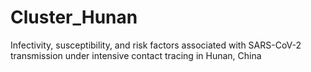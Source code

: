 # Cluster_Hunan
Infectivity, susceptibility, and risk factors associated with SARS-CoV-2 transmission under intensive contact tracing in Hunan, China
